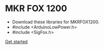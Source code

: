 # MKR FOX 1200

- Download these libraries for MKRFOX1200.
- #include <ArduinoLowPower.h>
- #include <SigFox.h>


[Get started][def]

[def]: https://docs.arduino.cc/tutorials/mkr-fox-1200/sigfox-first-configuration